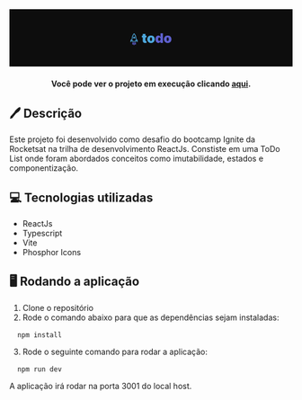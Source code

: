 <div align="center">
  <img src="https://raw.githubusercontent.com/eduhaag/to-do-list-react/main/public/readme-header.jpg" />

  #### Você pode ver o projeto em execução clicando <a href="https://todo-list-reactjs-5.netlify.app/">aqui</a>.
</div>

## 🖊️ Descrição
Este projeto foi desenvolvido como desafio do bootcamp Ignite da Rocketsat na trilha de desenvolvimento ReactJs. Constiste em uma ToDo List onde foram abordados conceitos como imutabilidade, estados e componentização.

## 💻 Tecnologias utilizadas
- ReactJs
- Typescript
- Vite
- Phosphor Icons

## 🖥️ Rodando a aplicação
1. Clone o repositório
2. Rode o comando abaixo para que as dependências sejam instaladas:
~~~batch
  npm install
~~~
3. Rode o seguinte comando para rodar a aplicação:
~~~batch
  npm run dev
~~~
A aplicação irá rodar na porta 3001 do local host.